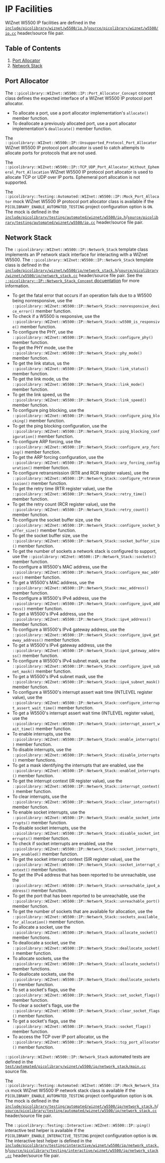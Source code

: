 # IP Facilities
WIZnet W5500 IP facilities are defined in the
[`include/picolibrary/wiznet/w5500/ip.h`](https://github.com/apcountryman/picolibrary/blob/main/include/picolibrary/wiznet/w5500/ip.h)/[`source/picolibrary/wiznet/w5500/ip.cc`](https://github.com/apcountryman/picolibrary/blob/main/source/picolibrary/wiznet/w5500/ip.cc)
header/source file pair.

## Table of Contents
1. [Port Allocator](#port-allocator)
1. [Network Stack](#network-stack)

## Port Allocator
The `::picolibrary::WIZnet::W5500::IP::Port_Allocator_Concept` concept class defines the
expected interface of a WIZnet W5500 IP protocol port allocator.
- To allocate a port, use a port allocator implementation's `allocate()` member function.
- To deallocate a previously allocated port, use a port allocator implementation's
  `deallocate()` member function.

The `::picolibrary::WIZnet::W5500::IP::Unsupported_Protocol_Port_Allocator` WIZnet W5500
IP protocol port allocator is used to catch attempts to allocate ports for protocols that
are not used.

The
`::picolibrary::WIZnet::W5500::IP::TCP_UDP_Port_Allocator_Without_Ephemeral_Port_Allocation`
WIZnet W5500 IP protocol port allocator is used to allocate TCP or UDP over IP ports.
Ephemeral port allocation is not supported.

The `::picolibrary::Testing::Automated::WIZnet::W5500::IP::Mock_Port_Allocator` mock
WIZnet W5500 IP protocol port allocator class is available if the
`PICOLIBRARY_ENABLE_AUTOMATED_TESTING` project configuration option is `ON`.
The mock is defined in the
[`include/picolibrary/testing/automated/wiznet/w5500/ip.h`](https://github.com/apcountryman/picolibrary/blob/main/include/picolibrary/testing/automated/wiznet/w5500/ip.h)/[`source/picolibrary/testing/automated/wiznet/w5500/ip.cc`](https://github.com/apcountryman/picolibrary/blob/main/source/picolibrary/testing/automated/wiznet/w5500/ip.cc)
header/source file pair.

## Network Stack
The `::picolibrary::WIZnet::W5500::IP::Network_Stack` template class implements an IP
network stack interface for interacting with a WIZnet W5500.
The `::picolibrary::WIZnet::W5500::IP::Network_Stack` template class is defined in the
[`include/picolibrary/wiznet/w5500/ip/network_stack.h`](https://github.com/apcountryman/picolibrary/blob/main/include/picolibrary/wiznet/w5500/ip/network_stack.h)/[`source/picolibrary/wiznet/w5500/ip/network_stack.cc`](https://github.com/apcountryman/picolibrary/blob/main/source/picolibrary/wiznet/w5500/ip/network_stack.cc)
header/source file pair.
See the [`::picolibrary::IP::Network_Stack_Concept`
docuentation](../../../network/ip.md#network-stack) for more information.
- To get the fatal error that occurs if an operation fails due to a W5500 being
  nonresponsive, use the
  `::picolibrary::WIZnet::W5500::IP::Network_Stack::nonresponsive_device_error()` member
  function.
- To check if a W5500 is responsive, use the
  `::picolibrary::WIZnet::W5500::IP::Network_Stack::w5500_is_responsive()` member
  function.
- To configure the PHY, use the
  `::picolibrary::WIZnet::W5500::IP::Network_Stack::configure_phy()` member function.
- To get the PHY mode, use the
  `::picolibrary::WIZnet::W5500::IP::Network_Stack::phy_mode()` member function.
- To get the link status, us the
  `::picolibrary::WIZnet::W5500::IP::Network_Stack::link_status()` member function.
- To get the link mode, us the
  `::picolibrary::WIZnet::W5500::IP::Network_Stack::link_mode()` member function.
- To get the link speed, us the
  `::picolibrary::WIZnet::W5500::IP::Network_Stack::link_speed()` member function.
- To configure ping blocking, use the
  `::picolibrary::WIZnet::W5500::IP::Network_Stack::configure_ping_blocking()` member
  function.
- To get the ping blocking configuration, use the
  `::picolibrary::WIZnet::W5500::IP::Network_Stack::ping_blocking_configuration()` member
  function.
- To configure ARP forcing, use the
  `::picolibrary::WIZnet::W5500::IP::Network_Stack::configure_arp_forcing()` member
  function.
- To get the ARP forcing configuration, use the
  `::picolibrary::WIZnet::W5500::IP::Network_Stack::arp_forcing_configuration()` member
  function.
- To configure retransmission (RTR and RCR register values), use the
  `::picolibrary::WIZnet::W5500::IP::Network_Stack::configure_retransmission()` member
  function.
- To get the retry time (RTR register value), use the
  `::picolibrary::WIZnet::W5500::IP::Network_Stack::retry_time()` member function.
- To get the retry count (RCR register value), use the
  `::picolibrary::WIZnet::W5500::IP::Network_Stack::retry_count()` member function.
- To configure the socket buffer size, use the
  `::picolibrary::WIZnet::W5500::IP::Network_Stack::configure_socket_buffer_size()` member
  function.
- To get the socket buffer size, use the
  `::picolibrary::WIZnet::W5500::IP::Network_Stack::socket_buffer_size()` member function.
- To get the number of sockets a network stack is configured to support, use the
  `::picolibrary::WIZnet::W5500::IP::Network_Stack::sockets()` member function.
- To configure a W5500's MAC address, use the
  `::picolibrary::WIZnet::W5500::IP::Network_Stack::configure_mac_address()` member
  function.
- To get a W5500's MAC address, use the
  `::picolibrary::WIZnet::W5500::IP::Network_Stack::mac_address()` member function.
- To configure a W5500's IPv4 address, use the
  `::picolibrary::WIZnet::W5500::IP::Network_Stack::configure_ipv4_address()` member
  function.
- To get a W5500's IPv4 address, use the
  `::picolibrary::WIZnet::W5500::IP::Network_Stack::ipv4_address()` member function.
- To configure a W5500's IPv4 gateway address, use the
  `::picolibrary::WIZnet::W5500::IP::Network_Stack::configure_ipv4_gateway_address()`
  member function.
- To get a W5500's IPv4 gateway address, use the
  `::picolibrary::WIZnet::W5500::IP::Network_Stack::ipv4_gateway_address()` member
  function.
- To configure a W5500's IPv4 subnet mask, use the
  `::picolibrary::WIZnet::W5500::IP::Network_Stack::configure_ipv4_subnet_mask()` member
  function.
- To get a W5500's IPv4 subnet mask, use the
  `::picolibrary::WIZnet::W5500::IP::Network_Stack::ipv4_subnet_mask()` member function.
- To configure a W5500's interrupt assert wait time (INTLEVEL register value), use the
  `::picolibrary::WIZnet::W5500::IP::Network_Stack::configure_interrupt_assert_wait_time()`
  member function.
- To get a W5500's interrupt assert wait time (INTLEVEL register value), use the
  `::picolibrary::WIZnet::W5500::IP::Network_Stack::interrupt_assert_wait_time()` member
  function.
- To enable interrupts, use the
  `::picolibrary::WIZnet::W5500::IP::Network_Stack::enable_interrupts()` member function.
- To disable interrupts, use the
  `::picolibrary::WIZnet::W5500::IP::Network_Stack::disable_interrupts()` member
  functions.
- To get a mask identifying the interrupts that are enabled, use the
  `::picolibrary::WIZnet::W5500::IP::Network_Stack::enabled_interrupts()` member function.
- To get the interrupt context (IR register value), use the
  `::picolibrary::WIZnet::W5500::IP::Network_Stack::interrupt_context()` member function.
- To clear interrupts, use the
  `::picolibrary::WIZnet::W5500::IP::Network_Stack::clear_interrupts()` member function.
- To enable socket interrupts, use the
  `::picolibrary::WIZnet::W5500::IP::Network_Stack::enable_socket_interrupts()` member
  function.
- To disable socket interrupts, use the
  `::picolibrary::WIZnet::W5500::IP::Network_Stack::disable_socket_interrupts()` member
  function.
- To check if socket interrupts are enabled, use the
  `::picolibrary::WIZnet::W5500::IP::Network_Stack::socket_interrupts_are_enabled()`
  member function.
- To get the socket interrupt context (SIR register value), use the
  `::picolibrary::WIZnet::W5500::IP::Network_Stack::socket_interrupt_context()` member
  function.
- To get the IPv4 address that has been reported to be unreachable, use the
  `::picolibrary::WIZnet::W5500::IP::Network_Stack::unreachable_ipv4_address()` member
  function.
- To get the port that has been reported to be unreachable, use the
  `::picolibrary::WIZnet::W5500::IP::Network_Stack::unreachable_port()` member function.
- To get the number of sockets that are available for allocation, use the
  `::picolibrary::WIZnet::W5500::IP::Network_Stack::sockets_available_for_allocation()`
  member function.
- To allocate a socket, use the
  `::picolibrary::WIZnet::W5500::IP::Network_Stack::allocate_socket()` member functions.
- To deallocate a socket, use the
  `::picolibrary::WIZnet::W5500::IP::Network_Stack::deallocate_socket()` member function.
- To allocate sockets, use the
  `::picolibrary::WIZnet::W5500::IP::Network_Stack::allocate_sockets()` member functions.
- To deallocate sockets, use the
  `::picolibrary::WIZnet::W5500::IP::Network_Stack::deallocate_sockets()` member function.
- To set a socket's flags, use the
  `::picolibrary::WIZnet::W5500::IP::Network_Stack::set_socket_flags()` member function.
- To clear a socket's flags, use the
  `::picolibrary::WIZnet::W5500::IP::Network_Stack::clear_socket_flags()` member function.
- To get a socket's flags, use the
  `::picolibrary::WIZnet::W5500::IP::Network_Stack::socket_flags()` member function.
- To access the TCP over IP port allocator, us the
  `::picolibrary::WIZnet::W5500::IP::Network_Stack::tcp_port_allocator()` member function.

`::picolibrary::WIZnet::W5500::IP::Network_Stack` automated tests are defined in the
[`test/automated/picolibrary/wiznet/w5500/ip/network_stack/main.cc`](https://github.com/apcountryman/picolibrary/blob/main/test/automated/picolibrary/wiznet/w5500/ip/network_stack/main.cc)
source file.

The `::picolibrary::Testing::Automated::WIZnet::W5500::IP::Mock_Network_Stack` mock WIZnet
W5500 IP network stack class is available if the `PICOLIBRARY_ENABLE_AUTOMATED_TESTING`
project configuration option is `ON`.
The mock is defined in the
[`include/picolibrary/testing/automated/wiznet/w5500/ip/network_stack.h`](https://github.com/apcountryman/picolibrary/blob/main/include/picolibrary/testing/automated/wiznet/w5500/ip/network_stack.h)/[`source/picolibrary/testing/automated/wiznet/w5500/ip/network_stack.cc`](https://github.com/apcountryman/picolibrary/blob/main/source/picolibrary/testing/automated/wiznet/w5500/ip/network_stack.cc)
header/source file pair.

The `::picolibrary::Testing::Interactive::WIZnet::W5500::IP::ping()` interactive test
helper is available if the `PICOLIBRARY_ENABLE_INTERACTIVE_TESTING` project configuration
option is `ON`.
The interactive test helper is defined in the
[`include/picolibrary/testing/interactive/wiznet/w5500/ip/network_stack.h`](https://github.com/apcountryman/picolibrary/blob/main/include/picolibrary/testing/interactive/wiznet/w5500/ip/network_stack.h)/[`source/picolibrary/testing/interactive/wiznet/w5500/ip/network_stack.cc`](https://github.com/apcountryman/picolibrary/blob/main/source/picolibrary/testing/interactive/wiznet/w5500/ip/network_stack.cc)
header/source file pair.
